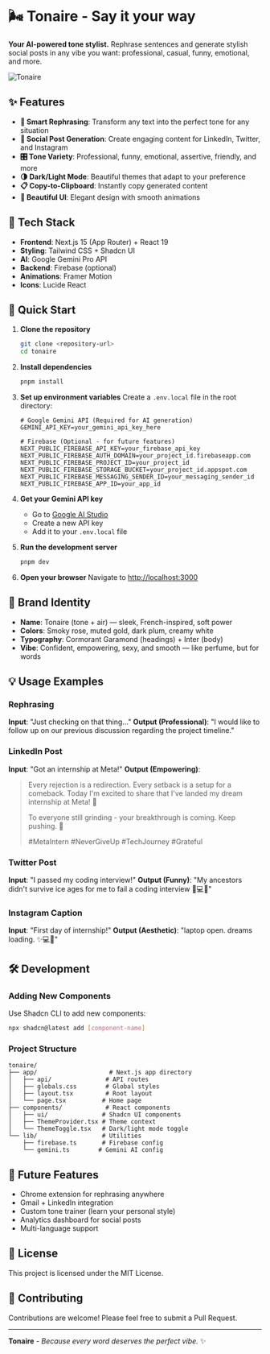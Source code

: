# 🌬️ Tonaire - Say it your way

**Your AI-powered tone stylist.** Rephrase sentences and generate stylish social posts in any vibe you want: professional, casual, funny, emotional, and more.

![Tonaire](https://img.shields.io/badge/Tonaire-AI%20Tone%20Stylist-purple?style=for-the-badge)

## ✨ Features

- **🔄 Smart Rephrasing**: Transform any text into the perfect tone for any situation
- **📝 Social Post Generation**: Create engaging content for LinkedIn, Twitter, and Instagram
- **🎛️ Tone Variety**: Professional, funny, emotional, assertive, friendly, and more
- **🌗 Dark/Light Mode**: Beautiful themes that adapt to your preference
- **📋 Copy-to-Clipboard**: Instantly copy generated content
- **🎨 Beautiful UI**: Elegant design with smooth animations

## 🧱 Tech Stack

- **Frontend**: Next.js 15 (App Router) + React 19
- **Styling**: Tailwind CSS + Shadcn UI
- **AI**: Google Gemini Pro API
- **Backend**: Firebase (optional)
- **Animations**: Framer Motion
- **Icons**: Lucide React

## 🚀 Quick Start

1. **Clone the repository**

   ```bash
   git clone <repository-url>
   cd tonaire
   ```

2. **Install dependencies**

   ```bash
   pnpm install
   ```

3. **Set up environment variables**
   Create a `.env.local` file in the root directory:

   ```env
   # Google Gemini API (Required for AI generation)
   GEMINI_API_KEY=your_gemini_api_key_here

   # Firebase (Optional - for future features)
   NEXT_PUBLIC_FIREBASE_API_KEY=your_firebase_api_key
   NEXT_PUBLIC_FIREBASE_AUTH_DOMAIN=your_project_id.firebaseapp.com
   NEXT_PUBLIC_FIREBASE_PROJECT_ID=your_project_id
   NEXT_PUBLIC_FIREBASE_STORAGE_BUCKET=your_project_id.appspot.com
   NEXT_PUBLIC_FIREBASE_MESSAGING_SENDER_ID=your_messaging_sender_id
   NEXT_PUBLIC_FIREBASE_APP_ID=your_app_id
   ```

4. **Get your Gemini API key**

   - Go to [Google AI Studio](https://makersuite.google.com/app/apikey)
   - Create a new API key
   - Add it to your `.env.local` file

5. **Run the development server**

   ```bash
   pnpm dev
   ```

6. **Open your browser**
   Navigate to [http://localhost:3000](http://localhost:3000)

## 🎨 Brand Identity

- **Name**: Tonaire (tone + air) — sleek, French-inspired, soft power
- **Colors**: Smoky rose, muted gold, dark plum, creamy white
- **Typography**: Cormorant Garamond (headings) + Inter (body)
- **Vibe**: Confident, empowering, sexy, and smooth — like perfume, but for words

## 💡 Usage Examples

### Rephrasing

**Input**: "Just checking on that thing..."
**Output (Professional)**: "I would like to follow up on our previous discussion regarding the project timeline."

### LinkedIn Post

**Input**: "Got an internship at Meta!"
**Output (Empowering)**:

> Every rejection is a redirection. Every setback is a setup for a comeback. Today I'm excited to share that I've landed my dream internship at Meta! 🚀
>
> To everyone still grinding - your breakthrough is coming. Keep pushing. 💪
>
> #MetaIntern #NeverGiveUp #TechJourney #Grateful

### Twitter Post

**Input**: "I passed my coding interview!"
**Output (Funny)**: "My ancestors didn't survive ice ages for me to fail a coding interview 😤💻✅"

### Instagram Caption

**Input**: "First day of internship!"
**Output (Aesthetic)**: "laptop open. dreams loading. ✨💻🤍"

## 🛠️ Development

### Adding New Components

Use Shadcn CLI to add new components:

```bash
npx shadcn@latest add [component-name]
```

### Project Structure

```
tonaire/
├── app/                    # Next.js app directory
│   ├── api/               # API routes
│   ├── globals.css        # Global styles
│   ├── layout.tsx         # Root layout
│   └── page.tsx          # Home page
├── components/            # React components
│   ├── ui/               # Shadcn UI components
│   ├── ThemeProvider.tsx # Theme context
│   └── ThemeToggle.tsx   # Dark/light mode toggle
└── lib/                  # Utilities
    ├── firebase.ts       # Firebase config
    └── gemini.ts        # Gemini AI config
```

## 🌟 Future Features

- Chrome extension for rephrasing anywhere
- Gmail + LinkedIn integration
- Custom tone trainer (learn your personal style)
- Analytics dashboard for social posts
- Multi-language support

## 📄 License

This project is licensed under the MIT License.

## 💝 Contributing

Contributions are welcome! Please feel free to submit a Pull Request.

---

**Tonaire** - _Because every word deserves the perfect vibe._ ✨
